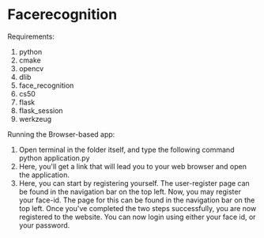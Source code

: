 # Facerecognition
Requirements:  
1. python  
2. cmake  
3. opencv  
4. dlib  
5. face_recognition  
6. cs50  
7. flask  
8. flask_session
9. werkzeug

Running the Browser-based app:
1. Open terminal in the folder itself, and type the following command
python application.py
2. Here, you'll get a link that will lead you to your web browser and open the application.
3. Here, you can start by registering yourself. The user-register page can be found in the navigation bar on the top left.
Now, you may register your face-id. The page for this can be found in the navigation bar on the top left.
Once you've completed the two steps successfully, you are now registered to the website. You can now login using either your face id, or your password.
